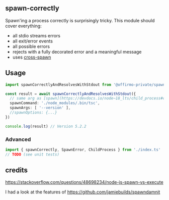


## spawn-correctly

Spawn'ing a process correctly is surprisingly tricky.
This module should cover everything:

- all stdio streams errors
- all exit/error events
- all possible errors
- rejects with a fully decorated error and a meaningful message
- uses [cross-spawn](https://github.com/moxystudio/node-cross-spawn/)


## Usage

```ts
import spawnCorrectlyAndResolvesWithStdout from '@offirmo-private/spawn-correctly'

const result = await spawnCorrectlyAndResolvesWithStdout({
  // same arg as [spawn](https://devdocs.io/node~18_lts/child_process#child_processspawncommand-args-options)
  spawnCommand: './node_modules/.bin/tsc',
  spawnArgs: [ '--version' ],
  //spawnOptions: {...}
})

console.log(result) // Version 5.2.2
```


### Advanced

```ts
import { spawnCorrectly, SpawnError, ChildProcess } from './index.ts'
// TODO (see unit tests)
```



## credits

https://stackoverflow.com/questions/48698234/node-js-spawn-vs-execute

I had a look at the features of https://github.com/jamiebuilds/spawndamnit
